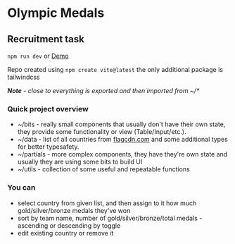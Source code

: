 # Olympic Medals
## Recruitment task

``npm run dev`` or [Demo](olympic.hbieszczad.pl)

Repo created using ``npm create vite@latest`` the only additional package is tailwindcss

***Note** - close to everything is exported and then imported from ~/\**

### Quick project overview

- ~/bits - really small components that usually don't have their own state, they provide some functionality or view (Table/Input/etc.).
- ~/data - list of all countries from [flagcdn.com](https://flagcdn.com/en/codes.json) and some additional types for better typesafety.
- ~/partials - more complex components, they have they're own state and usually they are using some bits to build UI
- ~/utils - collection of some useful and repeatable functions

### You can 
- select country from given list, and then assign to it how much gold/silver/bronze medals they've won
- sort by team name, number of gold/silver/bronze/total medals - ascending or descending by toggle
- edit existing country or remove it
